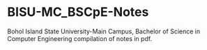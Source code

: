 # BISU-MC_BSCpE-Notes
Bohol Island State University-Main Campus, Bachelor of Science in Computer Engineering compilation of notes in pdf.
